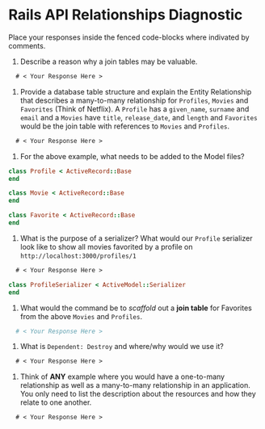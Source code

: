 # Rails API Relationships Diagnostic

Place your responses inside the fenced code-blocks where indivated by comments.

1.  Describe a reason why a join tables may be valuable.

```md
  # < Your Response Here >
```

1.  Provide a database table structure and explain the Entity Relationship that
describes a many-to-many relationship for `Profiles`, `Movies` and `Favorites`
(Think of Netflix). A `Profile` has a `given_name`, `surname` and `email` and a
`Movies` have `title`, `release_date`, and `length` and `Favorites` would be the
join table with references to `Movies` and `Profiles`.

```md
  # < Your Response Here >
```

1.  For the above example, what needs to be added to the Model files?

```rb
class Profile < ActiveRecord::Base
end
```

```rb
class Movie < ActiveRecord::Base
end
```

```rb
class Favorite < ActiveRecord::Base
end
```

1.  What is the purpose of a serializer? What would our `Profile` serializer look
like to show all movies favorited by a profile on
`http://localhost:3000/profiles/1`

```md
  # < Your Response Here >
```

```rb
class ProfileSerializer < ActiveModel::Serializer
end
```

1.  What would the command be to _scaffold_ out a **join table** for Favorites from
the above `Movies` and `Profiles`.

```sh
  # < Your Response Here >
```

1.  What is `Dependent: Destroy` and where/why would we use it?

```md
  # < Your Response Here >
```

1.  Think of **ANY** example where you would have a one-to-many relationship as well
as a many-to-many relationship in an application. You only need to list the
description about the resources and how they relate to one another.

```md
  # < Your Response Here >
```
